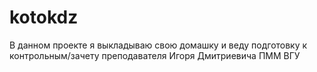 # kotokdz

В данном проекте я выкладываю свою домашку и веду подготовку к контрольным/зачету преподавателя Игоря Дмитриевича ПММ ВГУ
